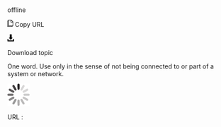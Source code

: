 # 

offline

![Copy URL](media/offline/Copy.png)
Copy URL

![Download](media/offline/Download.png)

Download topic

One word. Use only in the sense of not being connected to or part of a system or network.

![In progress](media/offline/activity-large.gif)

URL :
